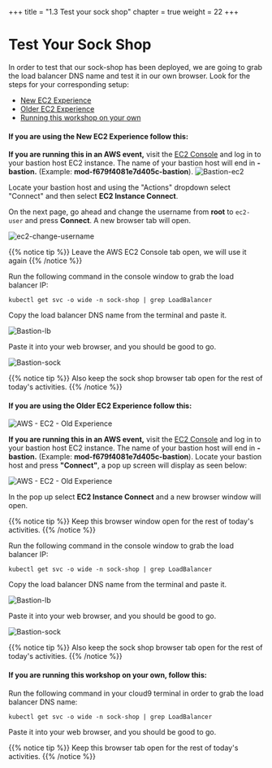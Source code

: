 +++
title = "1.3 Test your sock shop"
chapter = true
weight = 22
+++

# Test Your Sock Shop

In order to test that our sock-shop has been deployed, we are going to grab the load balancer DNS name and test it in our own browser. Look for the steps for your corresponding setup:

- [New EC2 Experience](#if-you-are-using-the-new-ec2-experience-follow-this)
- [Older EC2 Experience](#if-you-are-using-the-older-ec2-experience-follow-this) 
- [Running this workshop on your own](#if-you-are-running-this-workshop-on-your-own-follow-this)




#### If you are using the **New EC2 Experience** follow this: 

**If you are running this in an AWS event,** visit the [EC2 Console](https://console.aws.amazon.com/ec2/v2/home?region=us-east-1#Home:) and log in to your bastion host EC2 instance. The name of your bastion host will end in **-bastion.** (Example: **mod-f679f4081e7d405c-bastion**). 
![Bastion-ec2](/images/ec2_connect.png)

Locate your bastion host and using the "Actions" dropdown select "Connect" and then select **EC2 Instance Connect**. 

On the next page, go ahead and change the username from **root** to `ec2-user` and press **Connect**. A new browser tab will open. 

![ec2-change-username](/images/ec2_change_user.png)

{{% notice tip %}}
Leave the AWS EC2 Console tab open, we will use it again
{{% /notice %}}

Run the following command in the console window to grab the load balancer IP:

```
kubectl get svc -o wide -n sock-shop | grep LoadBalancer
```

Copy the load balancer DNS name from the terminal and paste it. 

![Bastion-lb](/images/LB-IP.png)

Paste it into your web browser, and you should be good to go.

![Bastion-sock](/images/Browser-Sock.png)

{{% notice tip %}}
Also keep the sock shop browser tab open for the rest of today's activities. 
{{% /notice %}}

#### If you are using the **Older EC2 Experience** follow this: 

![AWS - EC2 - Old Experience ](/images/aws_ec2_connect_1.png)

**If you are running this in an AWS event,** visit the [EC2 Console](https://console.aws.amazon.com/ec2/v2/home?region=us-east-1#Home:) and log in to your bastion host EC2 instance. The name of your bastion host will end in **-bastion.** (Example: **mod-f679f4081e7d405c-bastion**). Locate your bastion host and press **"Connect"**, a pop up screen will display as seen below:

![AWS - EC2 - Old Experience ](/images/aws_ec2_connect_2.png)

In the pop up select **EC2 Instance Connect** and a new browser window will open. 

{{% notice tip %}}
Keep this browser window open for the rest of today's activities. 
{{% /notice %}}

Run the following command in the console window to grab the load balancer IP:

```
kubectl get svc -o wide -n sock-shop | grep LoadBalancer
```

Copy the load balancer DNS name from the terminal and paste it. 

![Bastion-lb](/images/LB-IP.png)

Paste it into your web browser, and you should be good to go.

![Bastion-sock](/images/Browser-Sock.png)

{{% notice tip %}}
Also keep the sock shop browser tab open for the rest of today's activities. 
{{% /notice %}}

#### If you are running this workshop on your own, follow this: 
Run the following command in your cloud9 terminal in order to grab the load balancer DNS name:

```
kubectl get svc -o wide -n sock-shop | grep LoadBalancer
```
Paste it into your web browser, and you should be good to go.

{{% notice tip %}}
Keep this browser tab open for the rest of today's activities. 
{{% /notice %}}
